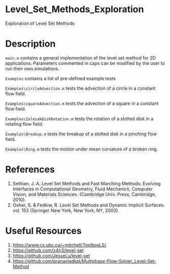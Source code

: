 # Level_Set_Methods_Exploration
Exploration of Level Set Methods

# Description
`main.m` contains a general implementation of the level set method for 2D applications. Parameters commented in caps can be modified by the user to run their own simulations.

`Examples` contains a list of pre-defined example tests

`Examples\circleAdvection.m` tests the advection of a circle in a constant flow field.

`Examples\squareAdvection.m` tests the advection of a square in a constant flow field.

`Examples\ZalesakDiskRotation.m` tests the rotation of a slotted disk in a rotating flow field.

`Examples\Breakup.m` tests the breakup of a slotted disk in a pinching flow field.

`Examples\Ring.m` tests the motion under mean curvature of a broken ring.

# References
1. Sethian, J. A. Level Set Methods and Fast Marching Methods: Evolving Interfaces in Computational Geometry, Fluid Mechanics, Computer Vision, and Materials Sciences. (Cambridge Univ. Press, Cambridge, 2010).
2. Osher, S. & Fedkiw, R. Level Set Methods and Dynamic Implicit Surfaces. vol. 153 (Springer New York, New York, NY, 2003).

# Useful Resources
1. https://www.cs.ubc.ca/~mitchell/ToolboxLS/
2. https://github.com/z4ir3/level-set
3. https://github.com/JesseLu/level-set
4. https://github.com/pranavladkat/Multiphase-Flow-Solver_Level-Set-Method
